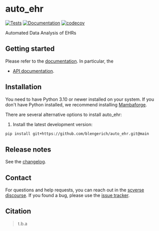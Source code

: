 # auto_ehr

[![Tests][badge-tests]][link-tests]
[![Documentation][badge-docs]][link-docs]
[![codecov](https://codecov.io/gh/blengerich/auto_ehr/graph/badge.svg?token=GINWBZ63EJ)](https://codecov.io/gh/blengerich/auto_ehr)

[badge-tests]: https://img.shields.io/github/actions/workflow/status/blengerich/auto_ehr/test.yaml?branch=main
[link-tests]: https://github.com/blengerich/auto_ehr/actions/workflows/test.yml
[badge-docs]: https://img.shields.io/readthedocs/auto_ehr

Automated Data Analysis of EHRs

## Getting started

Please refer to the [documentation][link-docs]. In particular, the

-   [API documentation][link-api].

## Installation

You need to have Python 3.10 or newer installed on your system. If you don't have
Python installed, we recommend installing [Mambaforge](https://github.com/conda-forge/miniforge#mambaforge).

There are several alternative options to install auto_ehr:

<!--
1) Install the latest release of `auto_ehr` from `PyPI <https://pypi.org/project/auto_ehr/>`_:

```bash
pip install auto_ehr
```
-->

1. Install the latest development version:

```bash
pip install git+https://github.com/blengerich/auto_ehr.git@main
```

## Release notes

See the [changelog][changelog].

## Contact

For questions and help requests, you can reach out in the [scverse discourse][scverse-discourse].
If you found a bug, please use the [issue tracker][issue-tracker].

## Citation

> t.b.a

[scverse-discourse]: https://discourse.scverse.org/
[issue-tracker]: https://github.com/blengerich/auto_ehr/issues
[changelog]: https://auto_ehr.readthedocs.io/latest/changelog.html
[link-docs]: https://auto_ehr.readthedocs.io
[link-api]: https://auto_ehr.readthedocs.io/latest/api.html
